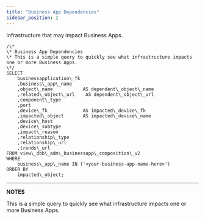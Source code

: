 ```yaml
---
title: "Business App Dependencies"
sidebar_position: 2
---
```


Infrastructure that may impact Business Apps.


```
/\*
\* Business App Dependencies
\* This is a simple query to quickly see what infrastructure impacts one or more Business Apps.
\*/
SELECT
    businessapplication\_fk
    ,business\_app\_name
    ,object\_name           AS dependent\_object\_name
    ,related\_object\_url    AS dependent\_object\_url
    ,component\_type
    ,port
    ,device\_fk             AS impacted\_device\_fk
    ,impacted\_object       AS impacted\_device\_name
    ,device\_host
    ,device\_subtype
    ,impact\_reason
    ,relationship\_type
    ,relationship\_url
    ,trends\_url
FROM view\_dbb\_adm\_businessapp\_composition\_v2
WHERE 
    business\_app\_name IN ('<your-business-app-name-here>')
ORDER BY
    impacted\_object;
```

* * *

**NOTES**

This is a simple query to quickly see what infrastructure impacts one or more Business Apps.
